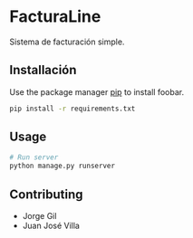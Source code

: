 # FacturaLine

Sistema de facturación simple.

## Installación

Use the package manager [pip](https://pip.pypa.io/en/stable/) to install foobar.

```bash
pip install -r requirements.txt
```

## Usage

```bash
# Run server
python manage.py runserver
```

## Contributing
- Jorge Gil
- Juan José Villa
